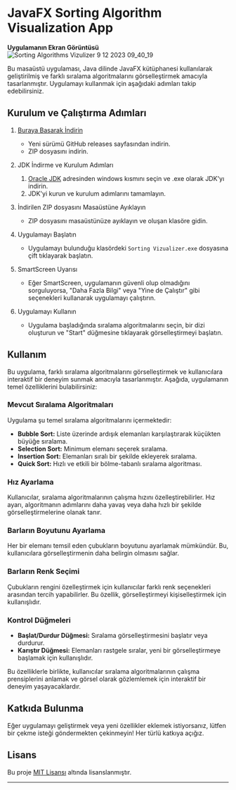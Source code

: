 # JavaFX Sorting Algorithm Visualization App
**Uygulamanın Ekran Görüntüsü**
![Sorting Algorithms Vizulizer 9 12 2023 09_40_19](https://github.com/Soresta/JavaFX_Sorting_Algorithm_Visualization_App/assets/112137968/b5dd109d-1e88-4263-a74e-e5e2c9665786)

Bu masaüstü uygulaması, Java dilinde JavaFX kütüphanesi kullanılarak geliştirilmiş ve farklı sıralama algoritmalarını görselleştirmek amacıyla tasarlanmıştır. Uygulamayı kullanmak için aşağıdaki adımları takip edebilirsiniz.

## Kurulum ve Çalıştırma Adımları
1. [Buraya Basarak İndirin](https://github.com/Soresta/JavaFX_Sorting_Algorithm_Visualization_App/releases/tag/v1.0.0)
   - Yeni sürümü GitHub releases sayfasından indirin.
   - ZIP dosyasını indirin.

2. JDK İndirme ve Kurulum Adımları
   1. [Oracle JDK](https://www.oracle.com/java/technologies/javase-downloads.html) adresinden windows kısmını seçin ve .exe olarak JDK'yı indirin.
   2. JDK'yi kurun ve kurulum adımlarını tamamlayın.

3. İndirilen ZIP dosyasını Masaüstüne Ayıklayın
   - ZIP dosyasını masaüstünüze ayıklayın ve oluşan klasöre gidin.

4. Uygulamayı Başlatın
   - Uygulamayı bulunduğu klasördeki `Sorting Vizualizer.exe` dosyasına çift tıklayarak başlatın.

5. SmartScreen Uyarısı
   - Eğer SmartScreen, uygulamanın güvenli olup olmadığını sorguluyorsa, "Daha Fazla Bilgi" veya "Yine de Çalıştır" gibi seçenekleri kullanarak uygulamayı çalıştırın.

6. Uygulamayı Kullanın
   - Uygulama başladığında sıralama algoritmalarını seçin, bir dizi oluşturun ve "Start" düğmesine tıklayarak görselleştirmeyi başlatın.

## Kullanım

Bu uygulama, farklı sıralama algoritmalarını görselleştirmek ve kullanıcılara interaktif bir deneyim sunmak amacıyla tasarlanmıştır. Aşağıda, uygulamanın temel özelliklerini bulabilirsiniz:

### Mevcut Sıralama Algoritmaları

Uygulama şu temel sıralama algoritmalarını içermektedir:

- **Bubble Sort:** Liste üzerinde ardışık elemanları karşılaştırarak küçükten büyüğe sıralama.
- **Selection Sort:** Minimum elemanı seçerek sıralama.
- **Insertion Sort:** Elemanları sıralı bir şekilde ekleyerek sıralama.
- **Quick Sort:** Hızlı ve etkili bir bölme-tabanlı sıralama algoritması.

### Hız Ayarlama

Kullanıcılar, sıralama algoritmalarının çalışma hızını özelleştirebilirler. Hız ayarı, algoritmanın adımlarını daha yavaş veya daha hızlı bir şekilde görselleştirmelerine olanak tanır.

### Barların Boyutunu Ayarlama

Her bir elemanı temsil eden çubukların boyutunu ayarlamak mümkündür. Bu, kullanıcılara görselleştirmenin daha belirgin olmasını sağlar.

### Barların Renk Seçimi

Çubukların rengini özelleştirmek için kullanıcılar farklı renk seçenekleri arasından tercih yapabilirler. Bu özellik, görselleştirmeyi kişiselleştirmek için kullanışlıdır.

### Kontrol Düğmeleri

- **Başlat/Durdur Düğmesi:** Sıralama görselleştirmesini başlatır veya durdurur.
- **Karıştır Düğmesi:** Elemanları rastgele sıralar, yeni bir görselleştirmeye başlamak için kullanışlıdır.

Bu özelliklerle birlikte, kullanıcılar sıralama algoritmalarının çalışma prensiplerini anlamak ve görsel olarak gözlemlemek için interaktif bir deneyim yaşayacaklardır.


## Katkıda Bulunma

Eğer uygulamayı geliştirmek veya yeni özellikler eklemek istiyorsanız, lütfen bir çekme isteği göndermekten çekinmeyin! Her türlü katkıya açığız.

## Lisans

Bu proje [MIT Lisansı](LICENSE) altında lisanslanmıştır.

---
